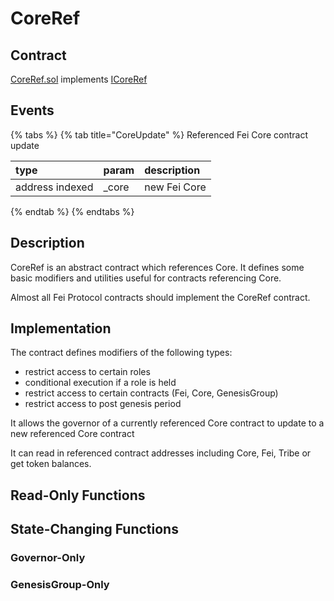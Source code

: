 # CoreRef

## Contract

[CoreRef.sol](https://github.com/fei-protocol/fei-protocol-core/blob/master/contracts/refs/CoreRef.sol) implements [ICoreRef](https://github.com/fei-protocol/fei-protocol-core/wiki/ICoreRef)

## Events

{% tabs %}
{% tab title="CoreUpdate" %}
Referenced Fei Core contract update

| type | param | description |
| :--- | :--- | :--- |
| address indexed | \_core | new Fei Core |
{% endtab %}
{% endtabs %}

## Description

CoreRef is an abstract contract which references Core. It defines some basic modifiers and utilities useful for contracts referencing Core.

Almost all Fei Protocol contracts should implement the CoreRef contract.

## Implementation

The contract defines modifiers of the following types:

* restrict access to certain roles
* conditional execution if a role is held
* restrict access to certain contracts \(Fei, Core, GenesisGroup\)
* restrict access to post genesis period

It allows the governor of a currently referenced Core contract to update to a new referenced Core contract

It can read in referenced contract addresses including Core, Fei, Tribe or get token balances.

## Read-Only Functions

## State-Changing Functions <a id="state-changing-functions"></a>

### Governor-Only 

### GenesisGroup-Only

